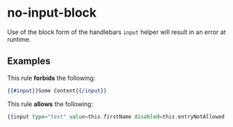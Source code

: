 # no-input-block

Use of the block form of the handlebars `input` helper will result in an error at runtime.

## Examples

This rule **forbids** the following:

```hbs
{{#input}}Some Content{{/input}}
```

This rule **allows** the following:

```hbs
{{input type="text" value=this.firstName disabled=this.entryNotAllowed size="50"}}
```
